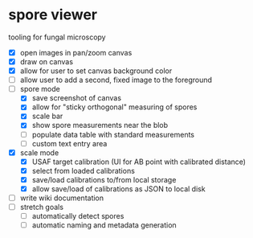 # spore viewer

tooling for fungal microscopy

- [x] open images in pan/zoom canvas
- [x] draw on canvas
- [x] allow for user to set canvas background color
- [ ] allow user to add a second, fixed image to the foreground
- [ ] spore mode
    - [x] save screenshot of canvas
    - [x] allow for "sticky orthogonal" measuring of spores
    - [x] scale bar
    - [x] show spore measurements near the blob
    - [ ] populate data table with standard measurements
    - [ ] custom text entry area
- [x] scale mode
    - [x] USAF target calibration (UI for AB point with calibrated distance)
    - [x] select from loaded calibrations
    - [x] save/load calibrations to/from local storage
    - [x] allow save/load of calibrations as JSON to local disk
- [ ] write wiki documentation
- [ ] stretch goals
    - [ ] automatically detect spores
    - [ ] automatic naming and metadata generation
